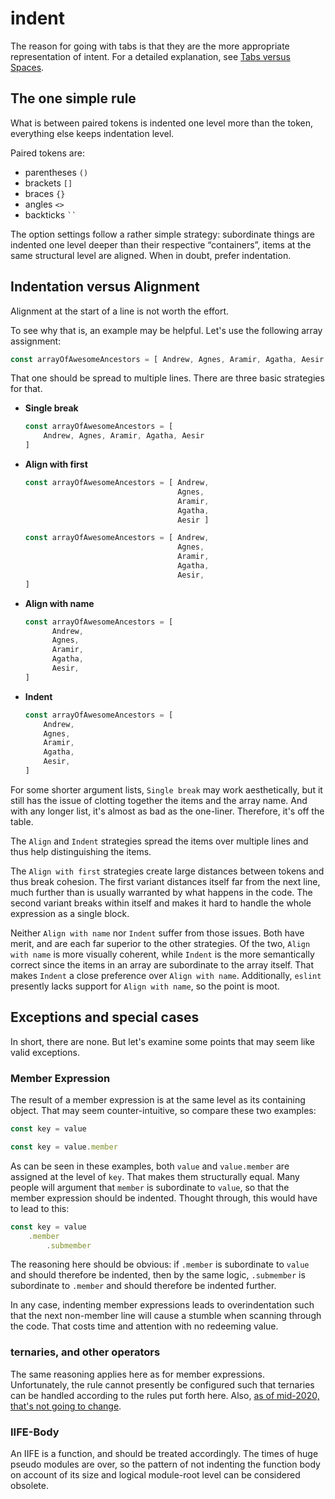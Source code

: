 indent
=====
The reason for going with tabs is that they are the more appropriate representation of intent. For a detailed explanation, see [Tabs versus Spaces](indent.tabs-vs-spaces.md).

The one simple rule
-------------------
What is between paired tokens is indented one level more than the token, everything else keeps indentation level.

Paired tokens are:
+ parentheses `()`
+ brackets `[]`
+ braces `{}`
+ angles `<>`
+ backticks ` `` `

The option settings follow a rather simple strategy: subordinate things are indented one level deeper than their respective “containers”, items at the same structural level are aligned. When in doubt, prefer indentation.

Indentation versus Alignment
----------------------------
Alignment at the start of a line is not worth the effort.

To see why that is, an example may be helpful. Let's use the following array assignment:
```js
const arrayOfAwesomeAncestors = [ Andrew, Agnes, Aramir, Agatha, Aesir ]
```

That one should be spread to multiple lines. There are three basic strategies for that.
+	**Single break**
	```js
	const arrayOfAwesomeAncestors = [
		Andrew, Agnes, Aramir, Agatha, Aesir
	]
	```
+	**Align with first**
	```js
	const arrayOfAwesomeAncestors = [ Andrew,
	                                  Agnes,
	                                  Aramir,
	                                  Agatha,
	                                  Aesir ]
	```
	```js
	const arrayOfAwesomeAncestors = [ Andrew,
	                                  Agnes,
	                                  Aramir,
	                                  Agatha,
	                                  Aesir,
	]
	```
+	**Align with name**
	```js
	const arrayOfAwesomeAncestors = [
	      Andrew,
	      Agnes,
	      Aramir,
	      Agatha,
	      Aesir,
	]
	```
+	**Indent**
	```js
	const arrayOfAwesomeAncestors = [
		Andrew,
		Agnes,
		Aramir,
		Agatha,
		Aesir,
	]
	```

For some shorter argument lists, `Single break` may work aesthetically, but it still has the issue of clotting together the items and the array name. And with any longer list, it's almost as bad as the one-liner. Therefore, it's off the table.

The `Align` and `Indent` strategies spread the items over multiple lines and thus help distinguishing the items.

The `Align with first` strategies create large distances between tokens and thus break cohesion. The first variant distances itself far from the next line, much further than is usually warranted by what happens in the code. The second variant breaks within itself and makes it hard to handle the whole expression as a single block.

Neither `Align with name` nor `Indent` suffer from those issues. Both have merit, and are each far superior to the other strategies. Of the two, `Align with name` is more visually coherent, while `Indent` is the more semantically correct since the items in an array are subordinate to the array itself. That makes `Indent` a close preference over `Align with name`. Additionally, `eslint` presently lacks support for `Align with name`, so the point is moot.


Exceptions and special cases
----------------------------
In short, there are none. But let's examine some points that may seem like valid exceptions.


### Member Expression
The result of a member expression is at the same level as its containing object. That may seem counter-intuitive, so compare these two examples:
```js
const key = value
```
```js
const key = value.member
```
As can be seen in these examples, both `value` and `value.member` are assigned at the level of `key`. That makes them structurally equal. Many people will argument that `member` is subordinate to `value`, so that the member expression should be indented. Thought through, this would have to lead to this:
```js
const key = value
	.member
		.submember
```
The reasoning here should be obvious: if `.member` is subordinate to `value` and should therefore be indented, then by the same logic, `.submember` is subordinate to `.member` and should therefore be indented further.

In any case, indenting member expressions leads to overindentation such that the next non-member line will cause a stumble when scanning through the code. That costs time and attention with no redeeming value.


### ternaries, and other operators
The same reasoning applies here as for member expressions. Unfortunately, the rule cannot presently be configured such that ternaries can be handled according to the rules put forth here.
Also, [as of mid-2020, that's not going to change](https://eslint.org/blog/2020/05/changes-to-rules-policies).


### IIFE-Body
An IIFE is a function, and should be treated accordingly. The times of huge pseudo modules are over, so the pattern of not indenting the function body on account of its size and logical module-root level can be considered obsolete.
